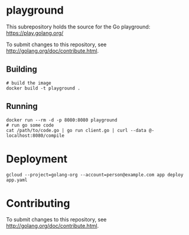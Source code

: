 # playground

This subrepository holds the source for the Go playground:
https://play.golang.org/

To submit changes to this repository, see http://golang.org/doc/contribute.html.

## Building

```
# build the image
docker build -t playground .
```

## Running

```
docker run --rm -d -p 8080:8080 playground
# run go some code
cat /path/to/code.go | go run client.go | curl --data @- localhost:8080/compile
```

# Deployment

```
gcloud --project=golang-org --account=person@example.com app deploy app.yaml
```

# Contributing

To submit changes to this repository, see http://golang.org/doc/contribute.html.